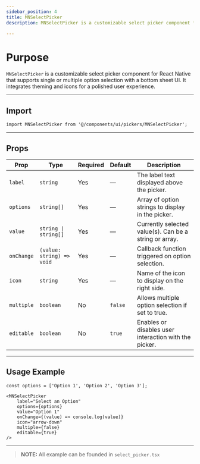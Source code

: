 ```yaml
---
sidebar_position: 4
title: MNSelectPicker
description: MNSelectPicker is a customizable select picker component for React Native that supports single or multiple option selection with a bottom sheet UI.

---
```


# Purpose

`MNSelectPicker` is a customizable select picker component for React Native that supports single or multiple option
selection with a bottom sheet UI. It integrates theming and icons for a polished user experience.

---

## Import

```tsx
import MNSelectPicker from '@/components/ui/pickers/MNSelectPicker';
```

---

## Props

| Prop       | Type                      | Required | Default | Description                                            |
|------------|---------------------------|----------|---------|--------------------------------------------------------|
| `label`    | `string`                  | Yes      | —       | The label text displayed above the picker.             |
| `options`  | `string[]`                | Yes      | —       | Array of option strings to display in the picker.      |
| `value`    | `string \| string[]`      | Yes      | —       | Currently selected value(s). Can be a string or array. |
| `onChange` | `(value: string) => void` | Yes      | —       | Callback function triggered on option selection.       |
| `icon`     | `string`                  | Yes      | —       | Name of the icon to display on the right side.         |
| `multiple` | `boolean`                 | No       | `false` | Allows multiple option selection if set to true.       |
| `editable` | `boolean`                 | No       | `true`  | Enables or disables user interaction with the picker.  |

---

## Usage Example

```tsx
const options = ['Option 1', 'Option 2', 'Option 3'];

<MNSelectPicker
    label="Select an Option"
    options={options}
    value="Option 1"
    onChange={(value) => console.log(value)}
    icon="arrow-down"
    multiple={false}
    editable={true}
/>
```

---

> **NOTE:**
> All example can be founded in `select_picker.tsx`